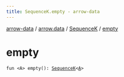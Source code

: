 ```yaml
---
title: SequenceK.empty - arrow-data
---
```


[arrow-data](../../index.html) / [arrow.data](../index.html) / [SequenceK](index.html) / [empty](./empty.html)

# empty

`fun <A> empty(): `[`SequenceK`](index.html)`<`[`A`](empty.html#A)`>`